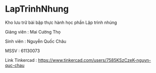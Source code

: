 # LapTrinhNhung
Kho lưu trữ bài bập thực hành học phần Lập trình nhúng

Giảng viên : Mai Cường Thọ

Sinh viên : Nguyễn Quốc Châu

MSSV : 61130073





Link Tinkercad : https://www.tinkercad.com/users/7585KSzCzeK-nguyn-quc-chau


